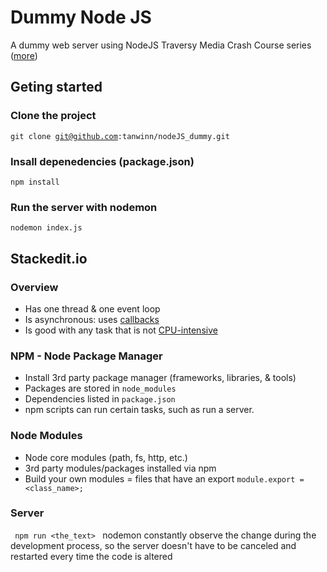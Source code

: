 # Dummy Node JS
A dummy web server using NodeJS
Traversy Media Crash Course series ([more](https://www.youtube.com/watch?v=fBNz5xF-Kx4))

## Geting started
### Clone the project
<code>git clone git@github.com:tanwinn/nodeJS_dummy.git</code>

### Insall depenedencies (package.json)
<code>npm install</code>

### Run the server with nodemon
<code>nodemon index.js</code>

## Stackedit.io
### Overview
- Has one thread & one event loop
- Is asynchronous: uses [callbacks](https://nodejs.org/en/knowledge/getting-started/control-flow/what-are-callbacks/)
- Is good with any task that is not [CPU-intensive](https://stackoverflow.com/questions/15341551/what-counts-as-cpu-intensive-tasks-eg-sorting-searching-etc)

### NPM - Node Package Manager
- Install 3rd party package manager (frameworks, libraries, & tools)
- Packages are stored in <code>node_modules</code>
- Dependencies listed in <code>package.json</code>
- npm scripts can run certain tasks, such as run a server.

### Node Modules
- Node core modules (path, fs, http, etc.)
- 3rd party modules/packages installed via npm
- Build your own modules = files that have an export
<code>module.export = <class_name>;</code>

### Server
<code> npm run <the_text> </code>
nodemon constantly observe the change during the development process, so the server doesn't have to be canceled and restarted every time the code is altered

